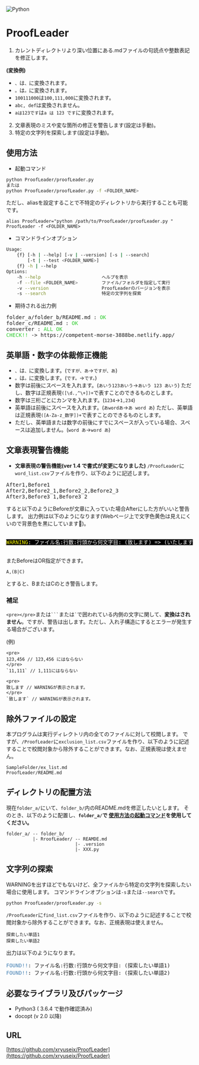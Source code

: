![Python](https://img.shields.io/github/pipenv/locked/python-version/xryuseix/ProofLeader)

# ProofLeader

1. カレントディレクトリより深い位置にある.mdファイルの句読点や整数表記を修正します。

**(変換例)**
* `、`は`、`に変換されます。
* `。`は`。`に変換されます。
* ` 100111000 `は` 100,111,000 `に変換されます。
* `abc, def`は変換されません。
* `aは123です`は`a は 123 です`に変換されます。

2. 文章表現のミスや変な箇所の修正を警告します(設定は手動)。
3. 特定の文字列を探索します(設定は手動)。

## 使用方法

* 起動コマンド

```sh
python ProofLeader/proofLeader.py
または
python ProofLeader/proofLeader.py -f <FOLDER_NAME>
```

ただし、aliasを設定することで不特定のディレクトリから実行することも可能です。
```
alias ProofLeader="python /path/to/ProofLeader/proofLeader.py "
ProofLeader -f <FOLDER_NAME>
```

* コマンドラインオプション
```sh
Usage:
    {f} [-h | --help] [-v | --version] [-s | --search]
        [-t | --test <FOLDER_NAME>]
    {f} -h | --help
Options:
    -h --help                       ヘルプを表示
    -f --file <FOLDER_NAME>         ファイル/フォルダを指定して実行
    -v --version                    ProofLeaderのバージョンを表示
    -s --search                     特定の文字列を探索
```

* 期待される出力例

<pre>
folder_a/folder_b/README.md : <font color="LimeGreen">OK</font>
folder_c/README.md : <font color="LimeGreen">OK</font>
converter : <font color="LimeGreen">ALL OK</font>
<font color="LimeGreen">CHECK!!</font> -> https://competent-morse-3888be.netlify.app/
</pre>

## 英単語・数字の体裁修正機能

* `、`は`、`に変換します。(`ですが、あ`→`ですが、あ`)
* `。`は`。`に変換します。(`です。`→`です。`)
* 数字は前後にスペースを入れます。(`あいう123あいう`→`あいう 123 あいう`)
ただし、数字は正規表現`([\d.,^\+])+`で表すことのできるものとします。
* 数字は三桁ごとにカンマを入れます。(`1234`→`1,234`)
* 英単語は前後にスペースを入れます。(`あwordあ`→`あ word あ`)
ただし、英単語は正規表現`([A-Za-z_数字])+`で表すことのできるものとします。
* ただし、英単語または数字の前後にすでにスペースが入っている場合、スペースは追加しません。(`word あ`→`word あ`)

## 文章表現警告機能

* **文章表現の警告機能(ver 1.4 で書式が変更になりました)**
`/ProofLeader`に`word_list.csv`ファイルを作り、以下のように記述します。

<pre>
After1,Before1
After2,Before2_1,Before2_2,Before2_3
After3,Before3_1,Before3_2
</pre>

すると以下のようにBeforeが文章に入っていた場合Afterにした方がいいと警告します。
出力例は以下のようになります(Webページ上で文字色黄色は見えにくいので背景色を黒にしています)。

<pre>
<span style="background-color:#000000">
<font color="Yellow">WARNING</font><font color="White">: ファイル名:行数:行頭から何文字目: (致します) => (いたします)</font>
</span>
</pre>

またBeforeはOR指定ができます。

```
A,(B|C)
```

とすると、BまたはCのとき警告します。

### 補足

`<pre></pre>`または`` ``` ``または`` ` ``で囲われている内側の文字に関して、**変換はされません**。ですが、警告は出します。ただし、入れ子構造にするとエラーが発生する場合がございます。

(例)

```
<pre>
123,456 // 123,456 にはならない
</pre>
`11,111` // 1,111にはならない
```

```
<pre>
致します // WARNINGが表示されます。
</pre>
`致します` // WARNINGが表示されます。
```

## 除外ファイルの設定

本プログラムは実行ディレクトリ内の全てのファイルに対して校閲します。
ですが、`/ProofLeader`に`exclusion_list.csv`ファイルを作り、以下のように記述することで校閲対象から除外することができます。なお、正規表現は使えません。

```
SampleFolder/ex_list.md
ProofLeader/README.md
```

## ディレクトリの配置方法

現在`folder_a/`にいて、`folder_b/`内のREADME.mdを修正したいとします。
そのとき、以下のように配置し、**`folder_a/`で [使用方法の起動コマンド](#使用方法)を使用してください。**

```
folder_a/ -- folder_b/
          |- RroofLeader/ -- REAMDE.md
                          |- .version
                          |- XXX.py
```

## 文字列の探索

WARNINGを出すほどでもないけど、全ファイルから特定の文字列を探索したい場合に使用します。
コマンドラインオプションは`-s`または`--search`です。

```sh
python ProofLeader/proofLeader.py -s
```

`/ProofLeader`に`find_list.csv`ファイルを作り、以下のように記述することで校閲対象から除外することができます。なお、正規表現は使えません。

```
探索したい単語1
探索したい単語2
```

出力は以下のようになります。

<pre>
<font color="SteelBlue">FOUND!!</font>: ファイル名:行数:行頭から何文字目: (探索したい単語1)
<font color="SteelBlue">FOUND!!</font>: ファイル名:行数:行頭から何文字目: (探索したい単語2)
</pre>


## 必要なライブラリ及びパッケージ

* Python3 ( 3.6.4 で動作確認済み)
* docopt (v 2.0 以降)

## URL

[https://github.com/xryuseix/ProofLeader](https://github.com/xryuseix/ProofLeader)
